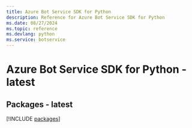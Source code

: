 ```yaml
---
title: Azure Bot Service SDK for Python
description: Reference for Azure Bot Service SDK for Python
ms.date: 08/27/2024
ms.topic: reference
ms.devlang: python
ms.service: botservice
---
```

# Azure Bot Service SDK for Python - latest
## Packages - latest
[!INCLUDE [packages](bot-service-index.md)]